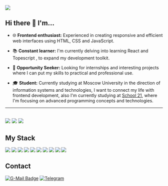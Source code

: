 <img src="https://komarev.com/ghpvc/?username=Hamptooon&color=red"/>

## Hi there 👋 I'm...



- 🌐 **Frontend enthusiast:** Experienced in creating responsive and efficient web interfaces using HTML, CSS and JavaScript.

- 📚 **Constant learner:** I'm currently delving into learning React and Topescript , to expand my development toolkit.
  
- 🚀 **Opportunity Seeker:** Looking for internships and interesting projects where I can put my skills to practical and professional use.
- 🎓 **Student:** Currently studying at Moscow University in the direction of information systems and technologies, I want to connect my life with frontend development, also I'm currently studying at [School 21](https://21-school.ru/), where I'm focusing on advanced programming concepts and technologies.
---

![](https://github-readme-stats.vercel.app/api/top-langs/?username=Hamptooon&theme=transparent&layout=donut&hide_border=true&langs_count=5&size_weight=0&count_weight=1&hide=c,makefile,php,kotlin)
![](https://github-readme-stats.vercel.app/api?username=Hamptooon&show_icons=true&theme=transparent&hide_border=true&line_height=28.5) 
![](https://github-readme-streak-stats.herokuapp.com/?user=Hamptooon&theme=github_dark_dimmed&hide_border=false&card_width=900)
---
## My Stack


<img src="https://img.shields.io/badge/HTML-24292F?style=for-the-badge&logo=HTML5&logoColor=E4522C"/> <img src="https://img.shields.io/badge/CSS-24292F?style=for-the-badge&logo=css3&logoColor=2D53E5"/> <img src="https://img.shields.io/badge/JAVASCRIPT-24292F?style=for-the-badge&logo=javascript&logoColor=F7E025"/> <img src="https://img.shields.io/badge/REACT-24292F?style=for-the-badge&logo=react&logoColor=1082A7"/> <img src="https://img.shields.io/badge/TYPESCRIPT-24292F?style=for-the-badge&logo=typescript&logoColor=377CC8"/> <img src="https://img.shields.io/badge/SASS-24292F?style=for-the-badge&logo=sass&logoColor=CC6699"/> <img src="https://img.shields.io/badge/GIT-24292F?style=for-the-badge&logo=git&logoColor=F15639"/> <img src="https://img.shields.io/badge/MYSQL-24292F?style=for-the-badge&logo=mysql&logoColor=E78D35"/> <img src="https://img.shields.io/badge/POSTGRESQL-24292F?style=for-the-badge&logo=postgresql&logoColor=396C94"/> <img src="https://img.shields.io/badge/C-24292F?style=for-the-badge&logo=c&logoColor=626FC2"/>

## Contact
[![G-Mail Badge](https://img.shields.io/badge/Gmail-24292F?style=for-the-badge&logo=gmail&logoColor=C5221F)](mailto:karachevigor21@gmail.com)
[![Telegram](https://img.shields.io/badge/Telegram-24292F?style=for-the-badge&logo=telegram&logoColor=white)](https://t.me/hamptooon)


